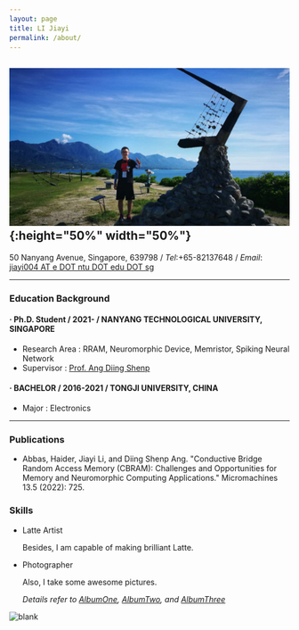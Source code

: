 ```yaml
---
layout: page
title: LI Jiayi
permalink: /about/
---
```


## ![jiayi_pic](/assets/img/jiayi_pic.jpg){:height="50%" width="50%"}

50 Nanyang Avenue, Singapore, 639798 / *Tel*:+65-82137648 / *Email*: [jiayi004 AT e DOT ntu DOT edu DOT sg]( )

---

<!-- ![Education_Background](/static/posts/About_Edu_BG.svg) -->

### Education Background

####    · Ph.D. Student / 2021- / NANYANG TECHNOLOGICAL UNIVERSITY, SINGAPORE

- Research Area : RRAM, Neuromorphic Device, Memristor, Spiking Neural Network
- Supervisor    : [Prof. Ang Diing Shenp](https://ndl-ntu.github.io/)

####    · BACHELOR / 2016-2021 / TONGJI UNIVERSITY, CHINA

- Major  : Electronics


<!-- - Minor  : German
- GPA    : 87/100 -->

<!-- ####    · LANGUAGE PROFICIENCY

- TOEFL  : 102 [2020.8]
- German : B2 -->

---

### Publications

- Abbas, Haider, Jiayi Li, and Diing Shenp Ang. "Conductive Bridge Random Access Memory (CBRAM): Challenges and Opportunities for Memory and Neuromorphic Computing Applications." Micromachines 13.5 (2022): 725.

<!-- ![Achievements](/static/posts/About_Achievements.svg)

#### SCHOLARSHIP

- 2nd Prize of Tongji Scholarship of Excellence [2018.10]
- Honor as Excellent Exchange Student of Tongji University [2019.7]

#### FUNDING

- Mapping Robot Based on Visual SLAM, leading researcher, National University Student Innovation and Entrepreneurship Training Program [2018.4 - 2019.4]

#### HONOR&PRIZE

- 2nd Prize for National College Smart Car Competition (East China) [2019.7]
- 2nd Prize for National College Integrated Circuits Design Competition (East China) [2019.7]
- 1st Honor for National University Student Innovation and Entrepreneurship Training Program in Tongji University [2019.12]
- 2nd Prize for National College Integrated Circuits Design Competition (National) [2020.8]
- 2nd Prize for “Xiaoqingbei” Circuit Design Competition in Tongji University [2018.5]

*Details refer to [projects](https://shieldjy.github.io/projects/)*

---
![Lab](/static/posts/About_Labex.svg)

#### Organic Ferroelectric Material Lab

- Supervisor: Prof. Jun, Li, Prof. Ouyang, Wei
- Research Area: Organic Ferroelectric materials, mainly P(VDF-TrFE).
- Publications:[Done little work but not listed as a contributor] Wu, Qiang, et al. "A feasible heterostructure of P (VDF-TrFE)/semiconductor for a stable multi-state memory." Organic Electronics 77 (2020): 105491.

#### Tongji Smart Car Lab

- Supervisor: Dr. Zhiming, Zhang
- Research Area: Circuit Design
- Publications:[Not yet Published] Li, Weibo, et al. "Computer based automatic measure experiment of integrated operational amplifier comprehensive parameters"

--- -->

<!-- ![Skills](/static/posts/About_Skills.svg) -->

<!-- * EMBEDDED SYSTEM DEVELOPMENT

  - Fluent in C programming for embedded systems, including STM32F1/4 and NXP K60 series.

* ANALOG & DIGITAL (Integrated) CIRCUIT DESIGN

  - Fluent in simulation with NI Mutisim14
  - Fluent in circuit layout design with DXP Altium Designer
  - Fluent in FPGA development with VIVADO
  - Simulation with ModelSim -->

### Skills

* Latte Artist

    Besides, I am capable of making brilliant Latte.

* Photographer

    Also, I take some awesome pictures.

    *Details refer to [AlbumOne](https://shieldjy.github.io/nonsense/photo_album_1.html), [AlbumTwo](https://shieldjy.github.io/nonsense/photo_album_2.html), and [AlbumThree](https://shieldjy.github.io/nonsense/photo_album_3.html)*

![blank](/assets/img/placeholder.png)
